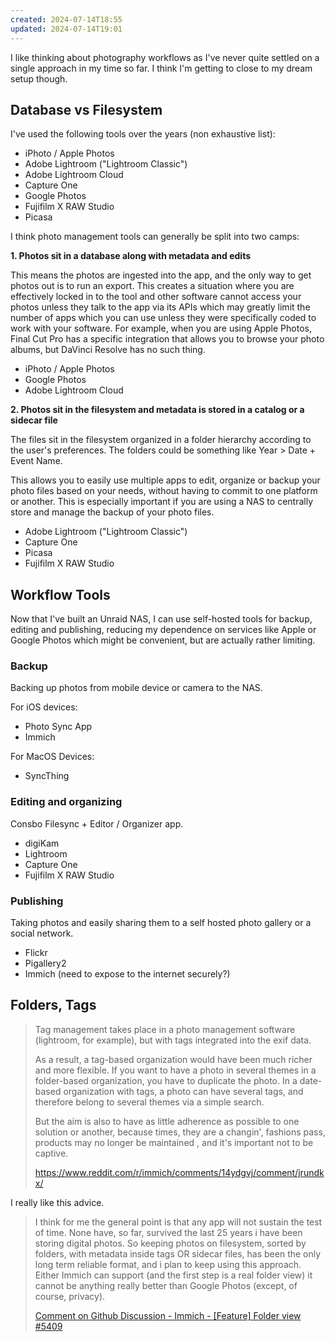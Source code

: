 ```yaml
---
created: 2024-07-14T18:55
updated: 2024-07-14T19:01
---
```

I like thinking about photography workflows as I've never quite settled on a single approach in my time so far.  I think I'm getting to close to my dream setup though.

## Database vs Filesystem

I've used the following tools over the years (non exhaustive list):
- iPhoto / Apple Photos
- Adobe Lightroom ("Lightroom Classic")
- Adobe Lightroom Cloud
- Capture One
- Google Photos
- Fujifilm X RAW Studio
- Picasa

I think photo management tools can generally be split into two camps:

**1. Photos sit in a database along with metadata and edits**

This means the photos are ingested into the app, and the only way to get photos out is to run an export.  This creates a situation where you are effectively locked in to the tool and other software cannot access your photos unless they talk to the app via its APIs which may greatly limit the number of apps which you can use unless they were specifically coded to work with your software.  For example, when you are using Apple Photos, Final Cut Pro has a specific integration that allows you to browse your photo albums, but DaVinci Resolve has no such thing.

- iPhoto / Apple Photos
- Google Photos
- Adobe Lightroom Cloud

**2. Photos sit in the filesystem and metadata is stored in a catalog or a sidecar file**

The files sit in the filesystem organized in a folder hierarchy according to the user's preferences.  The folders could be something like Year > Date + Event Name.

This allows you to easily use multiple apps to edit, organize or backup your photo files based on your needs, without having to commit to one platform or another.  This is especially important if you are using a NAS to centrally store and manage the backup of your photo files.

- Adobe Lightroom ("Lightroom Classic")
- Capture One
- Picasa
- Fujifilm X RAW Studio

## Workflow Tools

Now that I've built an Unraid NAS, I can use self-hosted tools for backup, editing and publishing, reducing my dependence on services like Apple or Google Photos which might be convenient, but are actually rather limiting.
### Backup

Backing up photos from mobile device or camera to the NAS.

For iOS devices:
- Photo Sync App
- Immich

For MacOS Devices:
- SyncThing
### Editing and organizing

Consbo Filesync + Editor / Organizer app.

- digiKam
- Lightroom
- Capture One
- Fujifilm X RAW Studio
### Publishing

Taking photos and easily sharing them to a self hosted photo gallery or a social network.

- Flickr
- Pigallery2
- Immich (need to expose to the internet securely?)

## Folders, Tags

> Tag management takes place in a photo management software (lightroom, for example), but with tags integrated into the exif data.
> 
> As a result, a tag-based organization would have been much richer and more flexible. If you want to have a photo in several themes in a folder-based organization, you have to duplicate the photo. In a date-based organization with tags, a photo can have several tags, and therefore belong to several themes via a simple search.
> 
> But the aim is also to have as little adherence as possible to one solution or another, because times, they are a changin', fashions pass, products may no longer be maintained , and it's important not to be captive.
> 
> https://www.reddit.com/r/immich/comments/14ydgvj/comment/jrundkx/

I really like this advice.

> I think for me the general point is that any app will not sustain the test of time. None have, so far, survived the last 25 years i have been storing digital photos. So keeping photos on filesystem, sorted by folders, with metadata inside tags OR sidecar files, has been the only long term reliable format, and i plan to keep using this approach. Either Immich can support (and the first step is a real folder view) it cannot be anything really better than Google Photos (except, of course, privacy).
> 
> [Comment on Github Discussion - Immich - [Feature] Folder view #5409](https://github.com/immich-app/immich/discussions/5409#discussioncomment-9764167)

